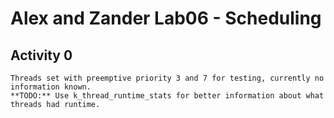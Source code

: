 # Alex and Zander Lab06 - Scheduling

## Activity 0

    Threads set with preemptive priority 3 and 7 for testing, currently no information known.
    **TODO:** Use k_thread_runtime_stats for better information about what threads had runtime.